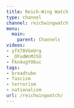 ```yaml
---
title: Reich-Wing Watch
type: channel
channel: reichwingwatch
menu:
  main:
    parent: Channels
videos:
- yfX78VGeUrg
- _OFudWnMJSU
- Fkn4ugYO6uc
tags:
- breadtube
- fascism
- terrorism
- nationalism
url: /reichwingwatch/
---
```

